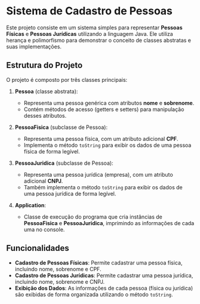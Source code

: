 # Sistema de Cadastro de Pessoas

Este projeto consiste em um sistema simples para representar **Pessoas Físicas** e **Pessoas Jurídicas** utilizando a linguagem Java. Ele utiliza herança e polimorfismo para demonstrar o conceito de classes abstratas e suas implementações.

## Estrutura do Projeto

O projeto é composto por três classes principais:

1. **Pessoa** (classe abstrata):
   - Representa uma pessoa genérica com atributos **nome** e **sobrenome**.
   - Contém métodos de acesso (getters e setters) para manipulação desses atributos.
   
2. **PessoaFisica** (subclasse de Pessoa):
   - Representa uma pessoa física, com um atributo adicional **CPF**.
   - Implementa o método `toString` para exibir os dados de uma pessoa física de forma legível.

3. **PessoaJuridica** (subclasse de Pessoa):
   - Representa uma pessoa jurídica (empresa), com um atributo adicional **CNPJ**.
   - Também implementa o método `toString` para exibir os dados de uma pessoa jurídica de forma legível.

4. **Application**:
   - Classe de execução do programa que cria instâncias de **PessoaFisica** e **PessoaJuridica**, imprimindo as informações de cada uma no console.

## Funcionalidades

- **Cadastro de Pessoas Físicas**: Permite cadastrar uma pessoa física, incluindo nome, sobrenome e CPF.
- **Cadastro de Pessoas Jurídicas**: Permite cadastrar uma pessoa jurídica, incluindo nome, sobrenome e CNPJ.
- **Exibição dos Dados**: As informações de cada pessoa (física ou jurídica) são exibidas de forma organizada utilizando o método `toString`.
